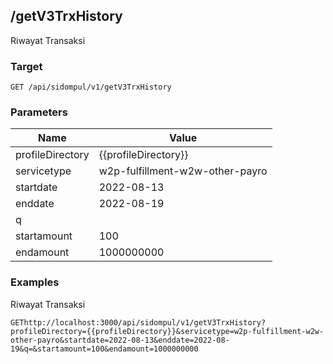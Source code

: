 ## /getV3TrxHistory
Riwayat Transaksi

### Target
```
GET /api/sidompul/v1/getV3TrxHistory
```

### Parameters
Name | Value
--- | ---
profileDirectory|{{profileDirectory}}
servicetype|w2p-fulfillment-w2w-other-payro
startdate|2022-08-13
enddate|2022-08-19
q|
startamount|100
endamount|1000000000



### Examples
Riwayat Transaksi
```
GEThttp://localhost:3000/api/sidompul/v1/getV3TrxHistory?profileDirectory={{profileDirectory}}&servicetype=w2p-fulfillment-w2w-other-payro&startdate=2022-08-13&enddate=2022-08-19&q=&startamount=100&endamount=1000000000


```

